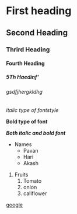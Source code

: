 # First heading
## Second Heading
### Thrird Heading
#### Fourth Heading
##### 5Th Haedinf'
###### gsdfjhergkldhg
*italic type of fontstyle*

**Bold type of font**

***Both italic and bold font***
* Names
  * Pavan
  * Hari
  * Akash

1. Fruits
   1. Tomato
   2. onion
   3. califlower

[google](https://github.com/Pa1ppk/vrsec2/edit/main/README.md)
  
  
